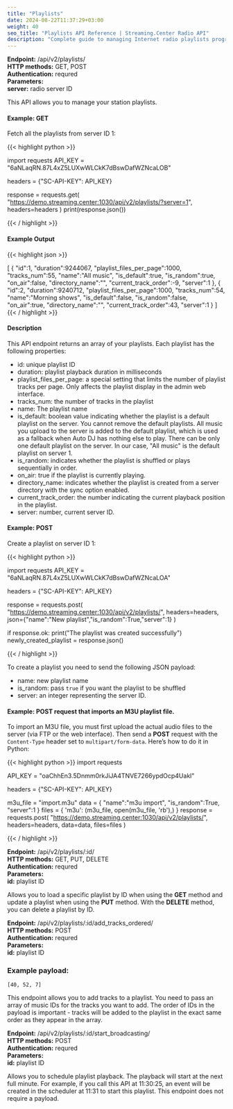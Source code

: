 ```yaml
---
title: "Playlists"
date: 2024-08-22T11:37:29+03:00
weight: 40
seo_title: "Playlists API Reference | Streaming.Center Radio API"
description: "Complete guide to managing Internet radio playlists programmatically. Learn how to create, modify, copy playlists and add tracks with the Streaming.Center API."
---
```


<div class="api-block">
<b>Endpoint:</b> /api/v2/playlists/<br/>
<b>HTTP methods:</b> GET, POST <br/>
<b>Authentication:</b> requred<br/>
<b>Parameters:</b> <br/>
<b>server:</b> radio server ID<br/>
</div>

This API allows you to manage your station playlists.

#### Example: GET

Fetch all the playlists from server ID 1:

{{< highlight python  >}}

import requests
API_KEY = "6aNLaqRN.87L4xZ5LUXwWLCkK7dBswDafWZNcaLOB"

headers = {"SC-API-KEY": API_KEY}

response = requests.get(
  "https://demo.streaming.center:1030/api/v2/playlists/?server=1",
  headers=headers
)
print(response.json())

{{< / highlight >}}

#### Example Output
{{< highlight json  >}}

[
   {
      "id":1,
      "duration":9244067,
      "playlist_files_per_page":1000,
      "tracks_num":55,
      "name":"All music",
      "is_default":true,
      "is_random":true,
      "on_air":false,
      "directory_name":"",
      "current_track_order":-9,
      "server":1
   },
   {
      "id":2,
      "duration":9240712,
      "playlist_files_per_page":1000,
      "tracks_num":54,
      "name":"Morning shows",
      "is_default":false,
      "is_random":false,
      "on_air":true,
      "directory_name":"",
      "current_track_order":43,
      "server":1
   }
]
{{< / highlight >}}

#### Description
This API endpoint returns an array of your playlists. Each playlist has the following properties:

- id: unique playlist ID
- duration: playlist playback duration in milliseconds
- playlist_files_per_page: a  special setting that limits the number of playlist tracks per page. Only affects the playlist display in the admin web interface.
- tracks_num: the number of tracks in the playlist
- name: The playlist name
- is_default: boolean value indicating whether the playlist is a default playlist on the server. You cannot remove the default playlists.  All music you upload to the server is added to the default playlist, which is used as a fallback when Auto DJ has nothing else to play. There can be only one default playlist on the server. In our case, "All music" is the default playlist on server 1.
- is_random: indicates whether the playlist is shuffled or plays sequentially in order.
- on_air: true if the playlist is currently playing.
- directory_name: indicates whether the playlist is created from a server directory with the sync option enabled.
- current_track_order: the number indicating the current playback position in the playlist.
- server: number, current server ID.

#### Example: POST

Create a playlist on server ID 1:

{{< highlight python  >}}

import requests
API_KEY = "6aNLaqRN.87L4xZ5LUXwWLCkK7dBswDafWZNcaLOA"

headers = {"SC-API-KEY": API_KEY}

response = requests.post(
    "https://demo.streaming.center:1030/api/v2/playlists/", 
    headers=headers, 
    json={"name":"New playlist","is_random":True,"server":1}
)

if response.ok:
    print("The playlist was created successfully")
    newly_created_playlist = response.json()

{{< / highlight >}}

To create a playlist you need to send the following JSON payload:

- name: new playlist name
- is_random: pass `true`  if you want the playlist to be shuffled
- server: an integer representing the server ID.

#### Example: POST request that imports an M3U playlist file.

To import an M3U file, you must first upload the actual audio files to the server (via FTP or the web interface). Then send a **POST** request with the `Content-Type` header set to `multipart/form-data`. Here’s how to do it in Python:

{{< highlight python  >}}
import requests

API_KEY = "oaChhEn3.5Dnmm0rkJiJA4TNVE7266ypdOcp4Uakl"

headers = {"SC-API-KEY": API_KEY}

m3u_file = "import.m3u"
data = {
    "name":"m3u import",
    "is_random":True,
    "server":1
}
files = {
    'm3u': (m3u_file, open(m3u_file, 'rb'),)
}
response = requests.post(
    "https://demo.streaming.center:1030/api/v2/playlists/", 
    headers=headers, 
    data=data,
    files=files
)

{{< / highlight >}}


<div class="api-block">
<b>Endpoint:</b> /api/v2/playlists/:id/<br/>
<b>HTTP methods:</b> GET, PUT, DELETE <br/>
<b>Authentication:</b> requred<br/>
<b>Parameters:</b> <br/>
<b>id:</b> playlist ID<br/>
</div>

Allows you to load a specific playlist by ID when using the **GET** method and update a playlist when using the **PUT** method.
With the **DELETE** method, you can delete a playlist by ID.

<div class="api-block">
<b>Endpoint:</b> /api/v2/playlists/:id/add_tracks_ordered/<br/>
<b>HTTP methods:</b> POST <br/>
<b>Authentication:</b> requred<br/>
<b>Parameters:</b> <br/>
<b>id:</b> playlist ID<br/>
</div>

### Example payload:

```[40, 52, 7]```

This endpoint allows you to add tracks to a playlist. You need to pass an array of music IDs for the tracks you want to add. The order of IDs in the payload is important - tracks will be added to the playlist in the exact same order as they appear in the array.


<div class="api-block">
<b>Endpoint:</b> /api/v2/playlists/:id/start_broadcasting/<br/>
<b>HTTP methods:</b> POST <br/>
<b>Authentication:</b> requred<br/>
<b>Parameters:</b> <br/>
<b>id:</b> playlist ID<br/>
</div>

Allows you to schedule playlist playback. The playback will start at the next full minute. For example, if you call this API at 11:30:25, an event will be created in the scheduler at 11:31 to start this playlist. This endpoint does not require a payload.

<!--
/api/v2/playlists/<pk>/add_recording/   playlists.views.PlaylistViewSet playlist-add-recording
/api/v2/playlists/<pk>/add_tracks_ordered/      playlists.views.PlaylistViewSet playlist-add-tracks-ordered
/api/v2/playlists/<pk>/clean_duplicates/        playlists.views.PlaylistViewSet playlist-clean-duplicates
/api/v2/playlists/<pk>/copy/    playlists.views.PlaylistViewSet playlist-copy
/api/v2/playlists/<pk>/excel/   playlists.views.PlaylistViewSet playlist-excel
/api/v2/playlists/<pk>/order_tracks/    playlists.views.PlaylistViewSet playlist-order-tracks
/api/v2/playlists/<pk>/shuffle_tracks/  playlists.views.PlaylistViewSet playlist-shuffle-tracks
/api/v2/playlists/<playlist_pk>/tracks/ playlists.views.PlaylistTracksViewSet   track-list
/api/v2/playlists/<playlist_pk>/tracks/<pk>/    playlists.views.PlaylistTracksViewSet   track-detail
/api/v2/playlists/<playlist_pk>/tracks/bulk_delete/     playlists.views.PlaylistTracksViewSet   track-bulk-delete
/api/v2/playlists/<playlist_pk>/tracks/bulk_move/       playlists.views.PlaylistTracksViewSet   track-bulk-move



-->